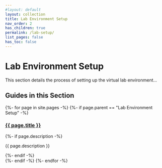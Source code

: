 ```yaml
---
#layout: default
layout: collection
title: Lab Environment Setup
nav_order: 2
has_children: true
permalink: /lab-setup/
list_pages: false
has_toc: false
---
```


# Lab Environment Setup

This section details the process of setting up the virtual lab environment...

## Guides in this Section

<div class="child-page-cards">
{%- for page in site.pages -%}
  {%- if page.parent == "Lab Environment Setup" -%}
    <div class="child-card">
      <h3><a href="{{ page.url | relative_url }}">{{ page.title }}</a></h3>
      {%- if page.description -%}
        <p>{{ page.description }}</p>
      {%- endif -%}
    </div>
  {%- endif -%}
{%- endfor -%}
</div>
